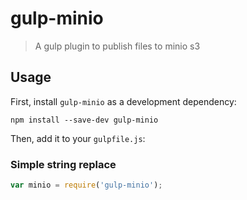 # gulp-minio
> A gulp plugin to publish files to minio s3

## Usage

First, install `gulp-minio` as a development dependency:

```shell
npm install --save-dev gulp-minio
```

Then, add it to your `gulpfile.js`:

### Simple string replace
```js
var minio = require('gulp-minio');
```
